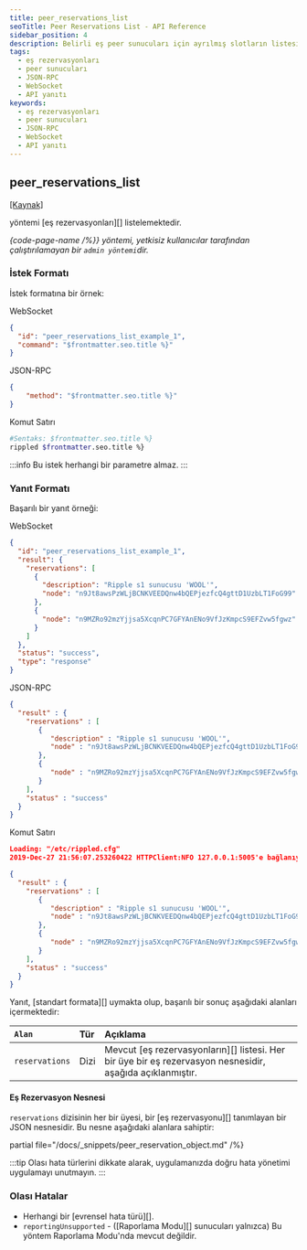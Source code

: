 ```yaml
---
title: peer_reservations_list
seoTitle: Peer Reservations List - API Reference
sidebar_position: 4
description: Belirli eş peer sunucuları için ayrılmış slotların listesi. Bu doküman, peer rezervasyonlarının nasıl listeleneceği hakkında bilgi sağlar.
tags: 
  - eş rezervasyonları
  - peer sunucuları
  - JSON-RPC
  - WebSocket
  - API yanıtı
keywords: 
  - eş rezervasyonları
  - peer sunucuları
  - JSON-RPC
  - WebSocket
  - API yanıtı
---
```


## peer_reservations_list
[[Kaynak]](https://github.com/XRPLF/rippled/blob/4a1148eb2849513dd1e7ae080288fd47ab57a376/src/ripple/rpc/handlers/Reservations.cpp#L116 "Kaynak")

yöntemi [eş rezervasyonları][] listelemektedir.

_{code-page-name /%}} yöntemi, yetkisiz kullanıcılar tarafından çalıştırılamayan bir `admin yöntemi`dir._

### İstek Formatı

İstek formatına bir örnek:



WebSocket
```json
{
  "id": "peer_reservations_list_example_1",
  "command": "$frontmatter.seo.title %}"
}
```


JSON-RPC
```json
{
    "method": "$frontmatter.seo.title %}"
}
```


Komut Satırı
```sh
#Sentaks: $frontmatter.seo.title %}
rippled $frontmatter.seo.title %}
```




:::info
Bu istek herhangi bir parametre almaz.
:::

### Yanıt Formatı

Başarılı bir yanıt örneği:



WebSocket
```json
{
  "id": "peer_reservations_list_example_1",
  "result": {
    "reservations": [
      {
        "description": "Ripple s1 sunucusu 'WOOL'",
        "node": "n9Jt8awsPzWLjBCNKVEEDQnw4bQEPjezfcQ4gttD1UzbLT1FoG99"
      },
      {
        "node": "n9MZRo92mzYjjsa5XcqnPC7GFYAnENo9VfJzKmpcS9EFZvw5fgwz"
      }
    ]
  },
  "status": "success",
  "type": "response"
}
```


JSON-RPC
```json
{
  "result" : {
    "reservations" : [
       {
          "description" : "Ripple s1 sunucusu 'WOOL'",
          "node" : "n9Jt8awsPzWLjBCNKVEEDQnw4bQEPjezfcQ4gttD1UzbLT1FoG99"
       },
       {
          "node" : "n9MZRo92mzYjjsa5XcqnPC7GFYAnENo9VfJzKmpcS9EFZvw5fgwz"
       }
    ],
    "status" : "success"
  }
}
```


Komut Satırı
```json
Loading: "/etc/rippled.cfg"
2019-Dec-27 21:56:07.253260422 HTTPClient:NFO 127.0.0.1:5005'e bağlanıyor

{
  "result" : {
    "reservations" : [
       {
          "description" : "Ripple s1 sunucusu 'WOOL'",
          "node" : "n9Jt8awsPzWLjBCNKVEEDQnw4bQEPjezfcQ4gttD1UzbLT1FoG99"
       },
       {
          "node" : "n9MZRo92mzYjjsa5XcqnPC7GFYAnENo9VfJzKmpcS9EFZvw5fgwz"
       }
    ],
    "status" : "success"
  }
}
```




Yanıt, [standart formata][] uymakta olup, başarılı bir sonuç aşağıdaki alanları içermektedir:

| `Alan`        | Tür  | Açıklama                                         |
|:---------------|:------|:----------------------------------------------------|
| `reservations` | Dizi | Mevcut [eş rezervasyonların][] listesi. Her bir üye bir eş rezervasyon nesnesidir, aşağıda açıklanmıştır. |

#### Eş Rezervasyon Nesnesi

`reservations` dizisinin her bir üyesi, bir [eş rezervasyonu][] tanımlayan bir JSON nesnesidir. Bu nesne aşağıdaki alanlara sahiptir:

partial file="/docs/_snippets/peer_reservation_object.md" /%}

:::tip
Olası hata türlerini dikkate alarak, uygulamanızda doğru hata yönetimi uygulamayı unutmayın.
:::

### Olası Hatalar

- Herhangi bir [evrensel hata türü][].
- `reportingUnsupported` - ([Raporlama Modu][] sunucuları yalnızca) Bu yöntem Raporlama Modu'nda mevcut değildir.

